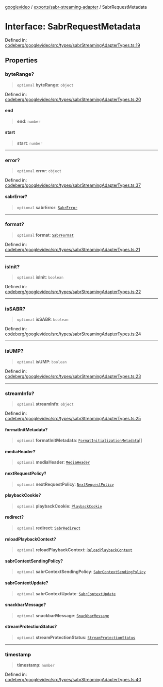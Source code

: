 [googlevideo](../../../README.md) / [exports/sabr-streaming-adapter](../README.md) / SabrRequestMetadata

# Interface: SabrRequestMetadata

Defined in: [codeberg/googlevideo/src/types/sabrStreamingAdapterTypes.ts:19](https://github.com/LuanRT/googlevideo/blob/19854137cadaf49fd755394883dfd7fe5fdaba20/src/types/sabrStreamingAdapterTypes.ts#L19)

## Properties

### byteRange?

> `optional` **byteRange**: `object`

Defined in: [codeberg/googlevideo/src/types/sabrStreamingAdapterTypes.ts:20](https://github.com/LuanRT/googlevideo/blob/19854137cadaf49fd755394883dfd7fe5fdaba20/src/types/sabrStreamingAdapterTypes.ts#L20)

#### end

> **end**: `number`

#### start

> **start**: `number`

***

### error?

> `optional` **error**: `object`

Defined in: [codeberg/googlevideo/src/types/sabrStreamingAdapterTypes.ts:37](https://github.com/LuanRT/googlevideo/blob/19854137cadaf49fd755394883dfd7fe5fdaba20/src/types/sabrStreamingAdapterTypes.ts#L37)

#### sabrError?

> `optional` **sabrError**: [`SabrError`](../../protos/interfaces/SabrError.md)

***

### format?

> `optional` **format**: [`SabrFormat`](../../../types/shared/interfaces/SabrFormat.md)

Defined in: [codeberg/googlevideo/src/types/sabrStreamingAdapterTypes.ts:21](https://github.com/LuanRT/googlevideo/blob/19854137cadaf49fd755394883dfd7fe5fdaba20/src/types/sabrStreamingAdapterTypes.ts#L21)

***

### isInit?

> `optional` **isInit**: `boolean`

Defined in: [codeberg/googlevideo/src/types/sabrStreamingAdapterTypes.ts:22](https://github.com/LuanRT/googlevideo/blob/19854137cadaf49fd755394883dfd7fe5fdaba20/src/types/sabrStreamingAdapterTypes.ts#L22)

***

### isSABR?

> `optional` **isSABR**: `boolean`

Defined in: [codeberg/googlevideo/src/types/sabrStreamingAdapterTypes.ts:24](https://github.com/LuanRT/googlevideo/blob/19854137cadaf49fd755394883dfd7fe5fdaba20/src/types/sabrStreamingAdapterTypes.ts#L24)

***

### isUMP?

> `optional` **isUMP**: `boolean`

Defined in: [codeberg/googlevideo/src/types/sabrStreamingAdapterTypes.ts:23](https://github.com/LuanRT/googlevideo/blob/19854137cadaf49fd755394883dfd7fe5fdaba20/src/types/sabrStreamingAdapterTypes.ts#L23)

***

### streamInfo?

> `optional` **streamInfo**: `object`

Defined in: [codeberg/googlevideo/src/types/sabrStreamingAdapterTypes.ts:25](https://github.com/LuanRT/googlevideo/blob/19854137cadaf49fd755394883dfd7fe5fdaba20/src/types/sabrStreamingAdapterTypes.ts#L25)

#### formatInitMetadata?

> `optional` **formatInitMetadata**: [`FormatInitializationMetadata`](../../protos/interfaces/FormatInitializationMetadata.md)[]

#### mediaHeader?

> `optional` **mediaHeader**: [`MediaHeader`](../../protos/interfaces/MediaHeader.md)

#### nextRequestPolicy?

> `optional` **nextRequestPolicy**: [`NextRequestPolicy`](../../protos/interfaces/NextRequestPolicy.md)

#### playbackCookie?

> `optional` **playbackCookie**: [`PlaybackCookie`](../../protos/interfaces/PlaybackCookie.md)

#### redirect?

> `optional` **redirect**: [`SabrRedirect`](../../protos/interfaces/SabrRedirect.md)

#### reloadPlaybackContext?

> `optional` **reloadPlaybackContext**: [`ReloadPlaybackContext`](../../protos/interfaces/ReloadPlaybackContext.md)

#### sabrContextSendingPolicy?

> `optional` **sabrContextSendingPolicy**: [`SabrContextSendingPolicy`](../../protos/interfaces/SabrContextSendingPolicy.md)

#### sabrContextUpdate?

> `optional` **sabrContextUpdate**: [`SabrContextUpdate`](../../protos/interfaces/SabrContextUpdate.md)

#### snackbarMessage?

> `optional` **snackbarMessage**: [`SnackbarMessage`](../../protos/interfaces/SnackbarMessage.md)

#### streamProtectionStatus?

> `optional` **streamProtectionStatus**: [`StreamProtectionStatus`](../../protos/interfaces/StreamProtectionStatus.md)

***

### timestamp

> **timestamp**: `number`

Defined in: [codeberg/googlevideo/src/types/sabrStreamingAdapterTypes.ts:40](https://github.com/LuanRT/googlevideo/blob/19854137cadaf49fd755394883dfd7fe5fdaba20/src/types/sabrStreamingAdapterTypes.ts#L40)
